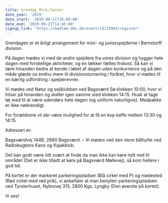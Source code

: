 ```yaml
---
title: Grendag Mini/Junior
date_year: '2019'
date_start: '2019-09-21T10:00:00'
date_end: '2019-09-21T14:45:00'
signup_link: 'https://medlem.dds.dk/event/id/22063/register'
---
```

Grendagen er et årligt arrangement for mini- og juniorspejderne i Bernstorff division.



På dagen mødes vi med de andre spejdere fra vores division og hygger hele dagen med forskellige aktiviteter, og en lækker fælles frokost. Så kan vi lære hinanden bedre at kende i løbet af dagen uden konkurrence og på den måde glæde os endnu mere til divisionsturnering i foråret, hvor vi mødes til en kærlig udfordring i spejderevner.

Vi mødes ved Natur og sejlklubben ved Bagsværd Sø klokken 10:00, hvor vi hilser på hinanden og slutter igen samme sted klokken 14:15. Husk at tage tøj med til at være udendørs hele dagen (og uniform naturligvis). Madpakke er ikke nødvendigt.

For forældrene vil der være mulighed for at få en kop kaffe mellem 13:30 og 14:15.



Adressen er:

Bagsværdvej 144B, 2880 Bagsværd. – Vi mødes ved den store bålhytte ved Radiobugtens Kano og Kajakklub.



Det kan godt være lidt svært at finde da man ikke kan køre helt ned til området (Det er ikke tilladt at køre på Bagsværd Møllevej), så kom hellere i god tid.

På kortet er der markeret parkeringspladser (Blå cirkel med P) og mødested (Rød cirkel med rød prik), vi anbefaler at man benytter parkeringspladsen ved Tyrolerhuset, Nybrovej 315, 2800 Kgs. Lyngby (Den øverste på kortet).

Vi ses!
